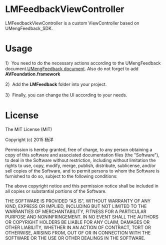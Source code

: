 # LMFeedbackViewController
LMFeedbackViewController is a custom ViewController based on UMengFeedback_SDK.

# Usage

1）You need to do the necessary actions according to the UMengFeedback document.[UMengFeedback document](http://dev.umeng.com/feedback/ios/integration). Also do not forget to add **AVFoundation.framework**

2）Add the **LMFeedback** folder into your project.

3）Finally, you can change the UI according to your needs.

# License

The MIT License (MIT)

Copyright (c) 2015 杨洋

Permission is hereby granted, free of charge, to any person obtaining a copy
of this software and associated documentation files (the "Software"), to deal
in the Software without restriction, including without limitation the rights
to use, copy, modify, merge, publish, distribute, sublicense, and/or sell
copies of the Software, and to permit persons to whom the Software is
furnished to do so, subject to the following conditions:

The above copyright notice and this permission notice shall be included in all
copies or substantial portions of the Software.

THE SOFTWARE IS PROVIDED "AS IS", WITHOUT WARRANTY OF ANY KIND, EXPRESS OR
IMPLIED, INCLUDING BUT NOT LIMITED TO THE WARRANTIES OF MERCHANTABILITY,
FITNESS FOR A PARTICULAR PURPOSE AND NONINFRINGEMENT. IN NO EVENT SHALL THE
AUTHORS OR COPYRIGHT HOLDERS BE LIABLE FOR ANY CLAIM, DAMAGES OR OTHER
LIABILITY, WHETHER IN AN ACTION OF CONTRACT, TORT OR OTHERWISE, ARISING FROM,
OUT OF OR IN CONNECTION WITH THE SOFTWARE OR THE USE OR OTHER DEALINGS IN THE
SOFTWARE.
